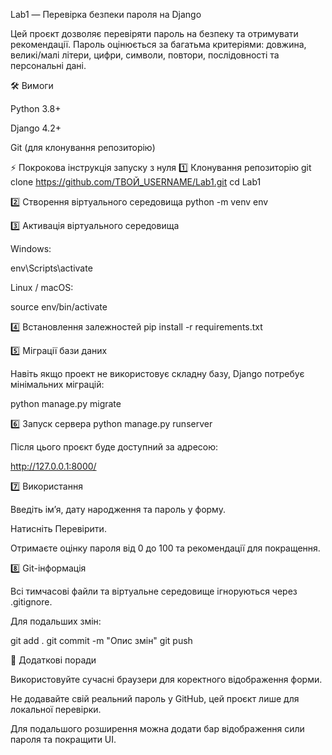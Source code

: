 Lab1 — Перевірка безпеки пароля на Django

Цей проєкт дозволяє перевіряти пароль на безпеку та отримувати рекомендації. Пароль оцінюється за багатьма критеріями: довжина, великі/малі літери, цифри, символи, повтори, послідовності та персональні дані.

🛠️ Вимоги

Python 3.8+

Django 4.2+

Git (для клонування репозиторію)


⚡ Покрокова інструкція запуску з нуля
1️⃣ Клонування репозиторію
git clone https://github.com/ТВОЙ_USERNAME/Lab1.git
cd Lab1

2️⃣ Створення віртуального середовища
python -m venv env

3️⃣ Активація віртуального середовища

Windows:

env\Scripts\activate


Linux / macOS:

source env/bin/activate

4️⃣ Встановлення залежностей
pip install -r requirements.txt

5️⃣ Міграції бази даних

Навіть якщо проект не використовує складну базу, Django потребує мінімальних міграцій:

python manage.py migrate

6️⃣ Запуск сервера
python manage.py runserver


Після цього проєкт буде доступний за адресою:

http://127.0.0.1:8000/

7️⃣ Використання

Введіть ім’я, дату народження та пароль у форму.

Натисніть Перевірити.

Отримаєте оцінку пароля від 0 до 100 та рекомендації для покращення.

8️⃣ Git-інформація

Всі тимчасові файли та віртуальне середовище ігноруються через .gitignore.

Для подальших змін:

git add .
git commit -m "Опис змін"
git push

🔧 Додаткові поради

Використовуйте сучасні браузери для коректного відображення форми.

Не додавайте свій реальний пароль у GitHub, цей проєкт лише для локальної перевірки.

Для подальшого розширення можна додати бар відображення сили пароля та покращити UI.
